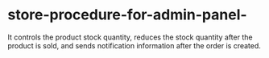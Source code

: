 # store-procedure-for-admin-panel-
It controls the product stock quantity, reduces the stock quantity after the product is sold, and sends notification information after the order is created.
 

